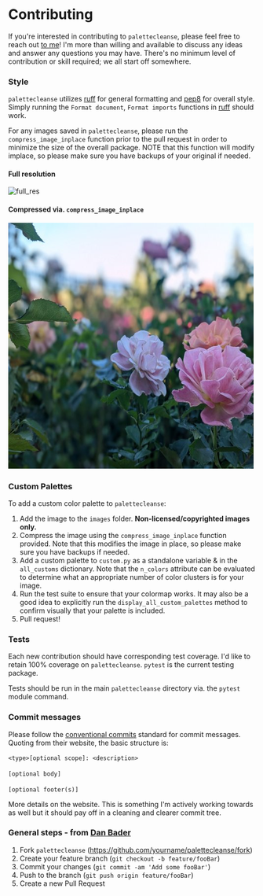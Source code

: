 # Contributing

If you're interested in contributing to `palettecleanse`, please feel free to reach
out [to me](mailto:jiaming.justin.chen@gmail.com)! I'm more than willing and available to discuss any ideas and answer any questions you may have. There's no minimum level of contribution or skill required; we all start off somewhere.

### Style
`palettecleanse` utilizes [ruff](https://github.com/astral-sh/ruff) for general formatting and [pep8](https://www.python.org/dev/peps/pep-0008/) for overall style. Simply running the `Format document`, `Format imports` functions in [ruff](https://github.com/astral-sh/ruff) should work.

For any images saved in `palettecleanse`, please run the `compress_image_inplace` function prior to the pull request in order to minimize the size of the overall package. NOTE that this function will modify implace, so please make sure you have backups of your original if needed.

#### Full resolution
![full_res](palettecleanse/images/pink_roses_full_res.jpg)
#### Compressed via. `compress_image_inplace`
![compressed](palettecleanse/images/pink_roses.jpg)

### Custom Palettes
To add a custom color palette to `palettecleanse`:
1. Add the image to the `images` folder. <b>Non-licensed/copyrighted images only.</b>
2. Compress the image using the `compress_image_inplace` function provided. Note that this modifies the image in place, so please make sure you have backups if needed.
3. Add a custom palette to `custom.py` as a standalone variable & in the `all_customs` dictionary. Note that the `n_colors` attribute can be evaluated to determine what an appropriate number of color clusters is for your image.
4. Run the test suite to ensure that your colormap works. It may also be a good idea to explicitly run the `display_all_custom_palettes` method to confirm visually that your palette is included.
5. Pull request!

### Tests
Each new contribution should have corresponding test coverage. I'd like to retain 100% coverage on ```palettecleanse```. `pytest` is the current testing package.

Tests should be run in the main `palettecleanse` directory via. the `pytest` module command.

### Commit messages
Please follow the [conventional commits](https://www.conventionalcommits.org/en/v1.0.0/#summary) standard for commit messages. Quoting from their website, the basic structure is:
```
<type>[optional scope]: <description>

[optional body]

[optional footer(s)]
```
More details on the website. This is something I'm actively working towards as well but it should pay off in a cleaning and clearer commit tree.

### General steps - from [Dan Bader](https://github.com/dbader/readme-template)
  1. Fork ```palettecleanse``` (https://github.com/yourname/palettecleanse/fork)
  2. Create your feature branch (```git checkout -b feature/fooBar```)
  3. Commit your changes (```git commit -am 'Add some fooBar'```)
  4. Push to the branch (```git push origin feature/fooBar```)
  5. Create a new Pull Request

